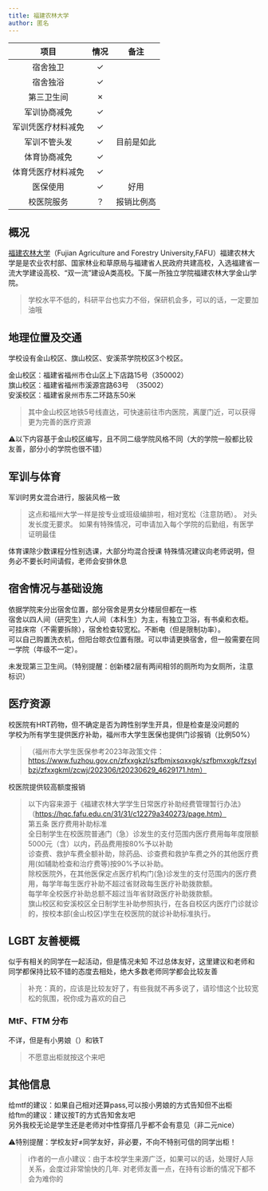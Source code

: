 ```yaml
---
title: 福建农林大学
author: 匿名
---
```


|        项目        | 情况 |     备注     |
| :----------------: | :--: | :----------: |
|      宿舍独卫      |  ✓   |              |
|      宿舍独浴      |  ✓   |              |
|     第三卫生间     |  ✗   |              |
|    军训协商减免    |  ✓   |              |
| 军训凭医疗材料减免 |  ✓   |              |
|    军训不管头发    |  ✓   | 目前是如此 |
|    体育协商减免    |  ✓   |              |
| 体育凭医疗材料减免 |  ✓   |              |
|      医保使用      |  ✓   |   好用        |
|     校医院服务     |  ？   |   报销比例高  |

## 概况

[福建农林大学](https://www.fafu.edu.cn/)（Fujian Agriculture and Forestry University,FAFU）福建农林大学是是农业农村部、国家林业和草原局与福建省人民政府共建高校，入选福建省一流大学建设高校、“双一流”建设A类高校。下属一所独立学院福建农林大学金山学院。
> 学校水平不低的，科研平台也实力不俗，保研机会多，可以的话，一定要加油哦

## 地理位置及交通

学校设有金山校区、旗山校区、安溪茶学院校区3个校区。

金山校区：福建省福州市仓山区上下店路15号（350002）<br>
旗山校区：福建省福州市溪源宫路63号 （35002）<br>
安溪校区：福建省泉州市东二环路东50米<br>

> 其中金山校区地铁5号线直达，可快速前往市内医院，离厦门近，可以获得更为完善的医疗资源

⚠️以下内容基于金山校区编写，且不同二级学院风格不同（大的学院一般都比较友善，部分小的学院也很不错）

## 军训与体育
军训时男女混合进行，服装风格一致
> 这点和福州大学一样是按专业或班级编排啦，相对宽松（注意防晒）。
对头发长度无要求。
如果有特殊情况，可申请加入每个学院的后勤组，有医学证明最佳

体育课除少数课程分性别选课，大部分均混合授课
特殊情况建议向老师说明，但务必不要长时间请假，老师会安排休息

## 宿舍情况与基础设施

依据学院来分出宿舍位置，部分宿舍是男女分楼层但都在一栋<br>
宿舍以四人间（研究生）六人间（本科生）为主，有独立卫浴，有书桌和衣柜。<br>
可挂床帘（不需要拆除），宿舍检查较宽松。不断电（但是限制功率）。<br>
可以自己购置洗衣机，但阳台晾衣位置有限。可以申请更换宿舍，但一般需要在同一学院（年级不一定）。<br>

未发现第三卫生间。（特别提醒：创新楼2层有两间相邻的厕所均为女厕所，注意标识）

## 医疗资源
校医院有HRT药物，但不确定是否为跨性别学生开具，但是检查是没问题的<br>
学校为所有学生提供医疗补助，福州市大学生医保也提供门诊报销（比例50%）<br>

> （福州市大学生医保参考2023年政策文件：https://www.fuzhou.gov.cn/zfxxgkzl/szfbmjxsqxxgk/szfbmxxgk/fzsylbzj/zfxxgkml/zcwj/202306/t20230629_4629171.htm）

校医院提供较高额度报销

> 以下内容来源于《福建农林大学学生日常医疗补助经费管理暂行办法》<br>
（https://hqc.fafu.edu.cn/31/31/c12279a340273/page.htm）<br>
第五条  医疗费用补助标准<br>
        全日制学生在校医院普通门（急）诊发生的支付范围内医疗费用每年度限额5000元（含）以内，药品费用按80%予以补助<br>
        诊查费、救护车费全额补助，除药品、诊查费和救护车费之外的其他医疗费用(如辅助检查和治疗费等)按90%予以补助。<br>
        除校医院外，在其他医保定点医疗机构门(急)诊发生的支付范围内的医疗费用，每学年每生医疗补助不超过省财政每生医疗补助拨款额。<br>
        每学年全校医疗补助总额不超过当年省财政医疗补助拨款额。<br>
        旗山校区和安溪校区全日制学生补助参照执行，在各自校区内医疗门诊就诊的，按校本部(金山校区)学生在校医院的就诊补助标准执行。<br>

## LGBT 友善梗概

似乎有相关的同学在一起活动，但是情况未知
不过总体友好，这里建议和老师和同学都保持比较不错的态度去相处，绝大多数老师同学都会比较友善<br>
> 补充：真的，应该是比较友好了，有些我就不再多说了，请珍惜这个比较宽松的氛围，祝你成为喜欢的自己

### MtF、FTM 分布
不详，但是有小男娘（）和铁T
> 不愿意出柜就按这个来吧

## 其他信息
给mtf的建议：如果自己相对还算pass,可以按小男娘的方式告知但不出柜<br>
给ftm的建议：建议按T的方式告知舍友吧<br>
另外我校无论是学生还是老师对中性穿搭几乎都不会有意见（非二元nice）<br>

⚠️特别提醒：学校友好≠同学友好，非必要，不向不特别可信的同学出柜！<br>


> ℹ️作者的一点小建议：由于本校学生来源广泛，如果可以的话，处理好人际关系，会度过非常愉快的几年.
对老师友善一点，在持有诊断的情况下都不会为难你的

